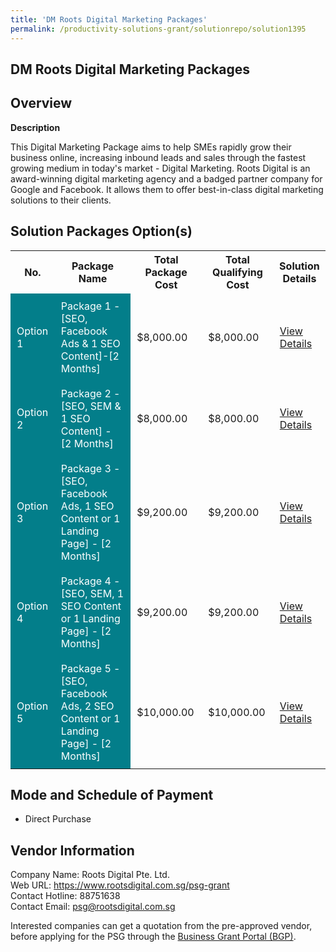 ```yaml
---
title: 'DM Roots Digital Marketing Packages'
permalink: /productivity-solutions-grant/solutionrepo/solution1395
---
```


## DM Roots Digital Marketing Packages

## Overview

**Description**

This Digital Marketing Package aims to help SMEs rapidly grow their business online, increasing inbound leads and sales through the fastest growing medium in today's market - Digital Marketing. Roots Digital is an award-winning digital marketing agency and a badged partner company for Google and Facebook. It allows them to offer best-in-class digital marketing solutions to their clients.

## Solution Packages Option(s)

<table>
<tr>
<th><b>No.</b></th>
<th><b>Package Name</b></th>
<th><b>Total Package Cost</b></th>
<th><b>Total Qualifying Cost</b></th>
<th><b>Solution Details</b></th>
</tr>
<tr>
<td style='padding: 10px; background-color: #037E8A; color: #FFFFFF;'>Option 1</td>
<td style='padding: 10px; background-color: #037E8A; color: #FFFFFF;'>Package 1 - [SEO, Facebook Ads & 1 SEO Content]-[2 Months]</td>
<td style='padding: 10px;'>$8,000.00</td>
<td style='padding: 10px;'>$8,000.00</td>
<td style='padding: 10px;'><a href='/images/psg/RootsDigital_DM_07122023_Desensitised_Annex3_Part1.pdf' target='_blank'>View Details</a></td>
</tr>
<tr>
<td style='padding: 10px; background-color: #037E8A; color: #FFFFFF;'>Option 2</td>
<td style='padding: 10px; background-color: #037E8A; color: #FFFFFF;'>Package 2 - [SEO, SEM & 1 SEO Content] - [2 Months]</td>
<td style='padding: 10px;'>$8,000.00</td>
<td style='padding: 10px;'>$8,000.00</td>
<td style='padding: 10px;'><a href='/images/psg/RootsDigital_DM_07122023_Desensitised_Annex3_Part2.pdf' target='_blank'>View Details</a></td>
</tr>
<tr>
<td style='padding: 10px; background-color: #037E8A; color: #FFFFFF;'>Option 3</td>
<td style='padding: 10px; background-color: #037E8A; color: #FFFFFF;'>Package 3 - [SEO, Facebook Ads, 1 SEO Content or 1 Landing Page] - [2 Months]</td>
<td style='padding: 10px;'>$9,200.00</td>
<td style='padding: 10px;'>$9,200.00</td>
<td style='padding: 10px;'><a href='/images/psg/RootsDigital_DM_07122023_Desensitised_Annex3_Part3.pdf' target='_blank'>View Details</a></td>
</tr>
<tr>
<td style='padding: 10px; background-color: #037E8A; color: #FFFFFF;'>Option 4</td>
<td style='padding: 10px; background-color: #037E8A; color: #FFFFFF;'>Package 4 - [SEO, SEM, 1 SEO Content or 1 Landing Page] - [2 Months]</td>
<td style='padding: 10px;'>$9,200.00</td>
<td style='padding: 10px;'>$9,200.00</td>
<td style='padding: 10px;'><a href='/images/psg/RootsDigital_DM_07122023_Desensitised_Annex3_Part4.pdf' target='_blank'>View Details</a></td>
</tr>
<tr>
<td style='padding: 10px; background-color: #037E8A; color: #FFFFFF;'>Option 5</td>
<td style='padding: 10px; background-color: #037E8A; color: #FFFFFF;'>Package 5 - [SEO, Facebook Ads, 2 SEO Content or 1 Landing Page] - [2 Months]</td>
<td style='padding: 10px;'>$10,000.00</td>
<td style='padding: 10px;'>$10,000.00</td>
<td style='padding: 10px;'><a href='/images/psg/RootsDigital_DM_07122023_Desensitised_Annex3_Part5.pdf' target='_blank'>View Details</a></td>
</tr>
</table>

## Mode and Schedule of Payment

 - Direct Purchase

## Vendor Information

 Company Name: Roots Digital Pte. Ltd.<br>Web URL: https://www.rootsdigital.com.sg/psg-grant<br>Contact Hotline: 88751638<br>Contact Email: psg@rootsdigital.com.sg <br>

Interested companies can get a quotation from the pre-approved vendor, before applying for the PSG through the <a href='https://www.businessgrants.gov.sg/' target='_blank' rel='noopener'>Business Grant Portal (BGP)</a>.

<script src="/jquery/resize-tables.js"></script>
